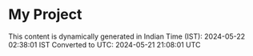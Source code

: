 # My Project

This content is dynamically generated in Indian Time (IST): 2024-05-22 02:38:01 IST
Converted to UTC: 2024-05-21 21:08:01 UTC
